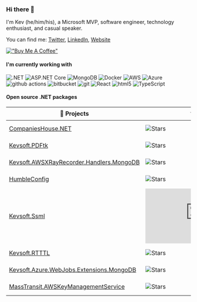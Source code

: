 ### Hi there 👋

I'm Kev (he/him/his), a Microsoft MVP, software engineer, technology enthusiast, and casual speaker.

You can find me: [Twitter](https://twitter.com/kev_bite), [LinkedIn](https://www.linkedin.com/in/kevbite/), [Website](https://kevsoft.net)

[!["Buy Me A Coffee"](https://www.buymeacoffee.com/assets/img/custom_images/orange_img.png)](https://buymeacoffee.com/d5qgmSF)

#### I'm currently working with
![.NET](https://img.shields.io/badge/-.NET-512BD4?style=flat-square&logo=dotnet&logoColor=white)
![ASP.NET Core](https://img.shields.io/badge/-ASP.NET_Core-511C74?style=flat-square&logo=dotnet&logoColor=white)
![MongoDB](https://img.shields.io/badge/-MongoDB-13aa52?style=flat-square&logo=mongodb&logoColor=white)
![Docker](https://img.shields.io/badge/-Docker-46a2f1?style=flat-square&logo=docker&logoColor=white)
![AWS](https://img.shields.io/badge/-AWS-FF9900?style=flat-square&logo=amazonaws&logoColor=white)
![Azure](https://img.shields.io/badge/-Azure-0078D4?style=flat-square&logo=microsoftazure&logoColor=white)
![github actions](https://img.shields.io/badge/-Github_Actions-2088FF?style=flat-square&logo=github-actions&logoColor=white)
![bitbucket](https://img.shields.io/badge/-BitBucket-2684FF?style=flat-square&logo=bitbucket&logoColor=white)
![git](https://img.shields.io/badge/-Git-F05032?style=flat-square&logo=git&logoColor=white)
![React](https://img.shields.io/badge/-React-45b8d8?style=flat-square&logo=react&logoColor=white)
![html5](https://img.shields.io/badge/-HTML5-E34F26?style=flat-square&logo=html5&logoColor=white) 
![TypeScript](https://img.shields.io/badge/-TypeScript-007ACC?style=flat-square&logo=typescript&logoColor=white)

#### Open source .NET packages

| 🎁 Projects             | ⭐ Stars                | 🍴 Forks | 🛎 Issues | 📬 Pull requests | Downloads |
| ----------------------- | ------------------------ |----------- | ----------- |----------- | ---------------- |
| [CompaniesHouse.NET]    | ![Stars][CH.NET Stars] | ![Forks][CH.NET Forks] | ![Issues][CH.NET Issues] | ![Pull requests][CH.NET PRs] | ![Downloads][CH.NET DL] |
| [Kevsoft.PDFtk]         | ![Stars][PDFtk Stars] | ![Forks][PDFtk Forks] | ![Issues][PDFtk Issues] | ![Pull requests][PDFtk PRs] | ![Downloads][PDFtk DL] |
| [Kevsoft.AWSXRayRecorder.Handlers.MongoDB]         | ![Stars][XRayMongo Stars] | ![Forks][XRayMongo Forks] | ![Issues][XRayMongo Issues] | ![Pull requests][XRayMongo PRs] | ![Downloads][XRayMongo DL] |
| [HumbleConfig]         | ![Stars][HumbleConfig Stars] | ![Forks][HumbleConfig Forks] | ![Issues][HumbleConfig Issues] | ![Pull requests][HumbleConfig PRs] | ![Downloads][HumbleConfig DL] |
| [Kevsoft.Ssml]         | ![Stars][Ssml Stars] | ![Forks][Ssml Forks] | ![Issues][Ssml Issues] | ![Pull requests][Ssml PRs] | ![Downloads][Ssml DL] |
| [Kevsoft.RTTTL]         | ![Stars][RTTTL Stars] | ![Forks][RTTTL Forks] | ![Issues][RTTTL Issues] | ![Pull requests][RTTTL PRs] | ![Downloads][RTTTL DL] |
| [Kevsoft.Azure.WebJobs.Extensions.MongoDB]         | ![Stars][WJMDB Stars] | ![Forks][WJMDB Forks] | ![Issues][WJMDB Issues] | ![Pull requests][WJMDB PRs] | ![Downloads][WJMDB DL] |
| [MassTransit.AWSKeyManagementService]         | ![Stars][MTAWSKMS Stars] | ![Forks][MTAWSKMS Forks] | ![Issues][MTAWSKMS Issues] | ![Pull requests][MTAWSKMS PRs] | ![Downloads][MTAWSKMS DL] |



[CompaniesHouse.NET]: https://github.com/kevbite/CompaniesHouse.NET
[CH.NET Stars]: https://img.shields.io/github/stars/kevbite/CompaniesHouse.NET?style=flat-square&labelColor=343b41
[CH.NET Forks]: https://img.shields.io/github/forks/kevbite/CompaniesHouse.NET?style=flat-square&labelColor=343b41
[CH.NET Issues]: https://img.shields.io/github/issues/kevbite/CompaniesHouse.NET?style=flat-square&labelColor=343b41
[CH.NET PRs]: https://img.shields.io/github/issues-pr/kevbite/CompaniesHouse.NET?style=flat-square&labelColor=343b41
[CH.NET DL]: http://img.shields.io/nuget/dt/CompaniesHouse.svg?style=flat-square

[Kevsoft.PDFtk]: https://github.com/kevbite/Kevsoft.PDFtk
[PDFtk Stars]: https://img.shields.io/github/stars/kevbite/Kevsoft.PDFtk?style=flat-square&labelColor=343b41
[PDFtk Forks]: https://img.shields.io/github/forks/kevbite/Kevsoft.PDFtk?style=flat-square&labelColor=343b41
[PDFtk Issues]: https://img.shields.io/github/issues/kevbite/Kevsoft.PDFtk?style=flat-square&labelColor=343b41
[PDFtk PRs]: https://img.shields.io/github/issues-pr/kevbite/Kevsoft.PDFtk?style=flat-square&labelColor=343b41
[PDFtk DL]: http://img.shields.io/nuget/dt/Kevsoft.PDFtk.svg?style=flat-square

[Kevsoft.AWSXRayRecorder.Handlers.MongoDB]: https://github.com/kevbite/Kevsoft.AWSXRayRecorder.Handlers.MongoDB
[XRayMongo Stars]: https://img.shields.io/github/stars/kevbite/Kevsoft.AWSXRayRecorder.Handlers.MongoDB?style=flat-square&labelColor=343b41
[XRayMongo Forks]: https://img.shields.io/github/forks/kevbite/Kevsoft.AWSXRayRecorder.Handlers.MongoDB?style=flat-square&labelColor=343b41
[XRayMongo Issues]: https://img.shields.io/github/issues/kevbite/Kevsoft.AWSXRayRecorder.Handlers.MongoDB?style=flat-square&labelColor=343b41
[XRayMongo PRs]: https://img.shields.io/github/issues-pr/kevbite/Kevsoft.AWSXRayRecorder.Handlers.MongoDB?style=flat-square&labelColor=343b41
[XRayMongo DL]: http://img.shields.io/nuget/dt/Kevsoft.AWSXRayRecorder.Handlers.MongoDB.svg?style=flat-square

[HumbleConfig]: https://github.com/kevbite/HumbleConfig
[HumbleConfig Stars]: https://img.shields.io/github/stars/kevbite/HumbleConfig?style=flat-square&labelColor=343b41
[HumbleConfig Forks]: https://img.shields.io/github/forks/kevbite/HumbleConfig?style=flat-square&labelColor=343b41
[HumbleConfig Issues]: https://img.shields.io/github/issues/kevbite/HumbleConfig?style=flat-square&labelColor=343b41
[HumbleConfig PRs]: https://img.shields.io/github/issues-pr/kevbite/HumbleConfig?style=flat-square&labelColor=343b41
[HumbleConfig DL]: http://img.shields.io/nuget/dt/HumbleConfig.svg?style=flat-square

[Kevsoft.Ssml]: https://github.com/kevbite/Kevsoft.Ssml
[Ssml Stars]: https://img.shields.io/github/stars/kevbite/Kevsoft.Ssml?style=flat-square&labelColor=343b41
[Ssml Forks]: https://img.shields.io/github/forks/kevbite/Kevsoft.Ssml?style=flat-square&labelColor=343b41
[Ssml Issues]: https://img.shields.io/github/issues/kevbite/Kevsoft.Ssml?style=flat-square&labelColor=343b41
[Ssml PRs]: https://img.shields.io/github/issues-pr/kevbite/Kevsoft.Ssml?style=flat-square&labelColor=343b41
[Ssml DL]: http://img.shields.io/nuget/dt/SSML.svg?style=flat-square

[Kevsoft.RTTTL]: https://github.com/kevbite/Kevsoft.RTTTL
[RTTTL Stars]: https://img.shields.io/github/stars/kevbite/Kevsoft.RTTTL?style=flat-square&labelColor=343b41
[RTTTL Forks]: https://img.shields.io/github/forks/kevbite/Kevsoft.RTTTL?style=flat-square&labelColor=343b41
[RTTTL Issues]: https://img.shields.io/github/issues/kevbite/Kevsoft.RTTTL?style=flat-square&labelColor=343b41
[RTTTL PRs]: https://img.shields.io/github/issues-pr/kevbite/Kevsoft.RTTTL?style=flat-square&labelColor=343b41
[RTTTL DL]: http://img.shields.io/nuget/dt/Kevsoft.RTTTL.svg?style=flat-square

[Kevsoft.Azure.WebJobs.Extensions.MongoDB]: https://github.com/kevbite/Kevsoft.Azure.WebJobs.Extensions.MongoDB
[WJMDB Stars]: https://img.shields.io/github/stars/kevbite/Kevsoft.Azure.WebJobs.Extensions.MongoDB?style=flat-square&labelColor=343b41
[WJMDB Forks]: https://img.shields.io/github/forks/kevbite/Kevsoft.Azure.WebJobs.Extensions.MongoDB?style=flat-square&labelColor=343b41
[WJMDB Issues]: https://img.shields.io/github/issues/kevbite/Kevsoft.Azure.WebJobs.Extensions.MongoDB?style=flat-square&labelColor=343b41
[WJMDB PRs]: https://img.shields.io/github/issues-pr/kevbite/Kevsoft.Azure.WebJobs.Extensions.MongoDB?style=flat-square&labelColor=343b41
[WJMDB DL]: http://img.shields.io/nuget/dt/Kevsoft.Azure.WebJobs.Extensions.MongoDB.svg?style=flat-square

[MassTransit.AWSKeyManagementService]: https://github.com/kevbite/BigChange.MassTransit.AWSKeyManagementService
[MTAWSKMS Stars]: https://img.shields.io/github/stars/kevbite/BigChange.MassTransit.AWSKeyManagementService?style=flat-square&labelColor=343b41
[MTAWSKMS Forks]: https://img.shields.io/github/forks/kevbite/BigChange.MassTransit.AWSKeyManagementService?style=flat-square&labelColor=343b41
[MTAWSKMS Issues]: https://img.shields.io/github/issues/kevbite/BigChange.MassTransit.AWSKeyManagementService?style=flat-square&labelColor=343b41
[MTAWSKMS PRs]: https://img.shields.io/github/issues-pr/kevbite/BigChange.MassTransit.AWSKeyManagementService?style=flat-square&labelColor=343b41
[MTAWSKMS DL]: http://img.shields.io/nuget/dt/BigChange.MassTransit.AWSKeyManagementService.svg?style=flat-square


